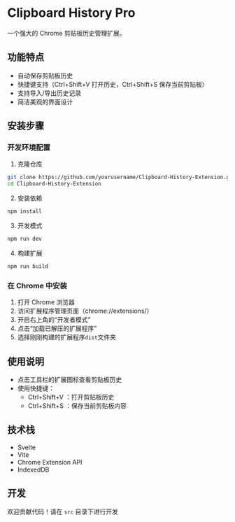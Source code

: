 # Clipboard History Pro

一个强大的 Chrome 剪贴板历史管理扩展。

## 功能特点

- 自动保存剪贴板历史
- 快捷键支持（Ctrl+Shift+V 打开历史，Ctrl+Shift+S 保存当前剪贴板）
- 支持导入/导出历史记录
- 简洁美观的界面设计

## 安装步骤

### 开发环境配置

1. 克隆仓库
```bash
git clone https://github.com/yourusername/Clipboard-History-Extension.git
cd Clipboard-History-Extension
```

2. 安装依赖
```bash
npm install
```

3. 开发模式
```bash
npm run dev
```

4. 构建扩展
```bash
npm run build
```

### 在 Chrome 中安装
1. 打开 Chrome 浏览器
2. 访问扩展程序管理页面（chrome://extensions/）
3. 开启右上角的“开发者模式”
4. 点击“加载已解压的扩展程序”
5. 选择刚刚构建的扩展程序`dist`文件夹

## 使用说明
- 点击工具栏的扩展图标查看剪贴板历史
- 使用快捷键：
  - Ctrl+Shift+V ：打开剪贴板历史
  - Ctrl+Shift+S ：保存当前剪贴板内容

## 技术栈
- Svelte
- Vite
- Chrome Extension API
- IndexedDB

## 开发
欢迎贡献代码！请在 `src` 目录下进行开发


